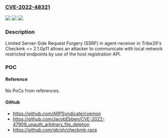 ### [CVE-2022-48321](https://cve.mitre.org/cgi-bin/cvename.cgi?name=CVE-2022-48321)
![](https://img.shields.io/static/v1?label=Product&message=Checkmk&color=blue)
![](https://img.shields.io/static/v1?label=Version&message=2.1.0%3C%3D%202.1.0p11%20&color=brighgreen)
![](https://img.shields.io/static/v1?label=Vulnerability&message=CWE-20%20Improper%20Input%20Validation&color=brighgreen)

### Description

Limited Server-Side Request Forgery (SSRF) in agent-receiver in Tribe29's Checkmk <= 2.1.0p11 allows an attacker to communicate with local network restricted endpoints by use of the host registration API.

### POC

#### Reference
No PoCs from references.

#### Github
- https://github.com/ARPSyndicate/cvemon
- https://github.com/JacobEbben/CVE-2022-47909_unauth_arbitrary_file_deletion
- https://github.com/gbrsh/checkmk-race

